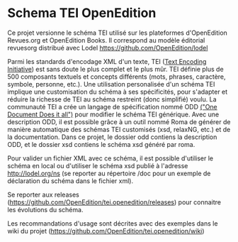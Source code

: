 Schema TEI OpenEdition
======================

Ce projet versionne le schéma TEI utilisé sur les plateformes d'OpenEdition Revues.org et OpenEdition Books.
Il correspond au modèle éditorial revuesorg distribué avec Lodel <https://github.com/OpenEdition/lodel>

Parmi les standards d'encodage XML d'un texte, TEI ([Text Encoding Initiative](<http://www.tei-c.org/>)) est sans doute le plus complet et le plus mûr. TEI définie plus de 500 composants textuels et concepts différents (mots, phrases, caractère, symbole, personne, etc.). Une utilisation personalisée d'un schéma TEI implique une customisation du schéma à ses spécificités, pour s'adapter et réduire la richesse de TEI au schéma restreint (donc simplifié) voulu. La communauté TEI a crée un langage de spécification nommé ODD [("One Document Does it all")](http://www.tei-c.org/Guidelines/Customization/odds.xml) pour modifier le schéma TEI générique. Avec une description ODD, il est possible grâce à un outil nommé Roma de générer de manière automatique des schémas TEI customisés (xsd, relaxNG, etc.) et de la documentation.
Dans ce projet, le dossier odd contiens la description ODD, et le dossier xsd contiens le schéma xsd généré par roma.

Pour valider un fichier XML avec ce schéma, il est possible d'utiliser le schéma en local ou d'utiliser le schéma xsd publié à l'adresse <http://lodel.org/ns> (se reporter au répertoire /doc pour un exemple de déclaration du schéma dans le fichier xml).

Se reporter aux releases (<https://github.com/OpenEdition/tei.openedition/releases>) pour connaitre les évolutions du schéma.

Les recommandations d'usage sont décrites avec des exemples dans le wiki du projet (<https://github.com/OpenEdition/tei.openedition/wiki>)
